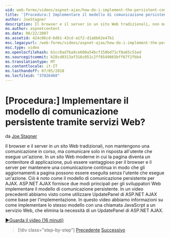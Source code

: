 ```yaml
---
uid: web-forms/videos/aspnet-ajax/how-do-i-implement-the-persistent-communications-pattern-using-web-services
title: '[Procedura:] Implementare il modello di comunicazione persistente tramite servizi Web? | Microsoft Docs'
author: JoeStagner
description: Il browser e il server in un sito Web tradizionali, non mantengono una comunicazione continua, ma comunicare solo in risposta all'utente di eseguire una determinata azione...
ms.author: aspnetcontent
ms.date: 08/22/2007
ms.assetid: 424c06cd-6d61-43cd-a1f2-d1a6b62e47b1
msc.legacyurl: /web-forms/videos/aspnet-ajax/how-do-i-implement-the-persistent-communications-pattern-using-web-services
msc.type: video
ms.openlocfilehash: b1cc0ad7ba9ce608a54bcf158bd71cf8a65c51ed
ms.sourcegitcommit: b28cd0313af316c051c2ff8549865bff67f2fbb4
ms.translationtype: MT
ms.contentlocale: it-IT
ms.lasthandoff: 07/05/2018
ms.locfileid: "37826468"
---
```

<a name="how-do-i-implement-the-persistent-communications-pattern-using-web-services"></a>[Procedura:] Implementare il modello di comunicazione persistente tramite servizi Web?
====================
da [Joe Stagner](https://github.com/JoeStagner)

Il browser e il server in un sito Web tradizionali, non mantengono una comunicazione in corso, ma comunicare solo in risposta all'utente che esegue un'azione. In un sito Web moderne in cui la pagina diventa un contenitore di applicazione, può essere vantaggioso per il browser e il server per mantenere una comunicazione continua in modo che gli aggiornamenti a pagina possono essere eseguita senza l'utente che esegue un'azione. Ciò è noto come il modello di comunicazione persistente per AJAX. ASP.NET AJAX fornisce due modi principali per gli sviluppatori Web implementare il modello di comunicazione persistente. In un video precedenti abbiamo visto come utilizzare UpdatePanel di ASP.NET AJAX come base per l'implementazione. In questo video abbiamo informazioni su come implementare lo stesso modello con una chiamata JavaScrpt a un servizio Web, che elimina la necessità di un UpdatePanel di ASP.NET AJAX.

[&#9654;Guarda il video (16 minuti)](https://channel9.msdn.com/Blogs/ASP-NET-Site-Videos/how-do-i-implement-the-persistent-communications-pattern-using-web-services)

> [!div class="step-by-step"]
> [Precedente](how-do-i-localize-an-aspnet-ajax-application.md)
> [Successivo](how-do-i-trigger-an-updatepanel-refresh-from-a-dropdownlist-control.md)
